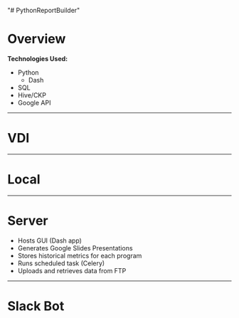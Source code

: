 "# PythonReportBuilder" 

# Overview
**Technologies Used:**
- Python
  - Dash
- SQL
- Hive/CKP
- Google API

---

# VDI

---

# Local

---

# Server
- Hosts GUI (Dash app)
- Generates Google Slides Presentations
- Stores historical metrics for each program
- Runs scheduled task (Celery)
- Uploads and retrieves data from FTP

---

# Slack Bot
